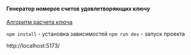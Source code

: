 #### Генератор номеров счетов удовлетворяющих ключу

[Алгоритм расчета ключа](https://www.consultant.ru/cons/cgi/online.cgi?req=doc;base=LAW;n=16053;fld=134;dst=4294967295#FGKyDsTxpVySnvD8)

`npm install` - установка зависимостей
`npm run dev` - запуск проекта

http://localhost:5173/
